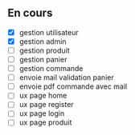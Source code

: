 ## En cours
- [x] gestion utilisateur
- [x] gestion admin
- [ ] gestion produit
- [ ] gestion panier
- [ ] gestion commande
- [ ] envoie mail validation panier
- [ ] envoie pdf commande avec mail
- [ ] ux page home
- [ ] ux page register
- [ ] ux page login
- [ ] ux page produit
